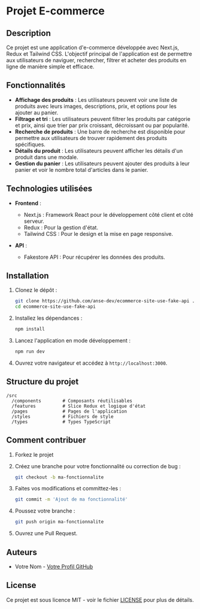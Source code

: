 # Projet E-commerce

## Description

Ce projet est une application d'e-commerce développée avec Next.js, Redux et Tailwind CSS. L'objectif principal de l'application est de permettre aux utilisateurs de naviguer, rechercher, filtrer et acheter des produits en ligne de manière simple et efficace. 

## Fonctionnalités

- **Affichage des produits** : Les utilisateurs peuvent voir une liste de produits avec leurs images, descriptions, prix, et options pour les ajouter au panier.
- **Filtrage et tri** : Les utilisateurs peuvent filtrer les produits par catégorie et prix, ainsi que trier par prix croissant, décroissant ou par popularité.
- **Recherche de produits** : Une barre de recherche est disponible pour permettre aux utilisateurs de trouver rapidement des produits spécifiques.
- **Détails du produit** : Les utilisateurs peuvent afficher les détails d'un produit dans une modale.
- **Gestion du panier** : Les utilisateurs peuvent ajouter des produits à leur panier et voir le nombre total d'articles dans le panier.

## Technologies utilisées

- **Frontend** :
  - Next.js : Framework React pour le développement côté client et côté serveur.
  - Redux : Pour la gestion d'état.
  - Tailwind CSS : Pour le design et la mise en page responsive.

- **API** :
  - Fakestore API : Pour récupérer les données des produits.

## Installation

1. Clonez le dépôt :

   ```bash
   git clone https://github.com/anse-dev/ecommerce-site-use-fake-api .git
   cd ecommerce-site-use-fake-api 
   ```

2. Installez les dépendances :

   ```bash
   npm install
   ```

3. Lancez l'application en mode développement :

   ```bash
   npm run dev
   ```

4. Ouvrez votre navigateur et accédez à `http://localhost:3000`.

## Structure du projet

```
/src
  /components        # Composants réutilisables
  /features          # Slice Redux et logique d'état
  /pages             # Pages de l'application
  /styles            # Fichiers de style
  /types             # Types TypeScript
```

## Comment contribuer

1. Forkez le projet
2. Créez une branche pour votre fonctionnalité ou correction de bug :

   ```bash
   git checkout -b ma-fonctionnalite
   ```

3. Faites vos modifications et committez-les :

   ```bash
   git commit -m 'Ajout de ma fonctionnalité'
   ```

4. Poussez votre branche :

   ```bash
   git push origin ma-fonctionnalite
   ```

5. Ouvrez une Pull Request.

## Auteurs

- Votre Nom - [Votre Profil GitHub](https://github.com/anse-dev)

## License

Ce projet est sous licence MIT - voir le fichier [LICENSE](LICENSE) pour plus de détails.
